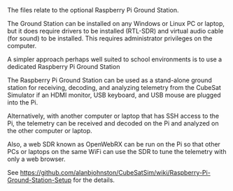 The files relate to the optional Raspberry Pi Ground Station.

The Ground Station can be installed on any Windows or Linux PC or laptop, but it does require drivers to be installed (RTL-SDR)
and virtual audio cable (for sound) to be installed.  This requires administrator privileges on the computer.

A simpler approach perhaps well suited to school environments is to use a dedicated Raspberry Pi Ground Station

The Raspberry Pi Ground Station can be used as a stand-alone ground station for receiving, decoding, and analyzing telemetry 
from the CubeSat Simulator if an HDMI monitor, USB keyboard, and USB mouse are plugged into the Pi.

Alternatively, with another computer or laptop that has SSH access to the Pi, the telemetry can be received and decoded on the Pi
and analyzed on the other computer or laptop.

Also, a web SDR known as OpenWebRX can be run on the Pi so that other PCs or laptops on the same WiFi can use the SDR to tune the
telemetry with only a web browser.

See https://github.com/alanbjohnston/CubeSatSim/wiki/Raspberry-Pi-Ground-Station-Setup for the details.
